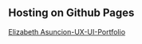 ## Hosting on Github Pages

[Elizabeth Asuncion-UX-UI-Portfolio](https://elizabeth-asuncion.github.io/)
